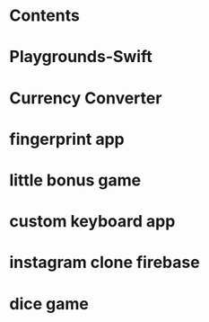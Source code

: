 # Contents
# Playgrounds-Swift
# Currency Converter
# fingerprint app
# little bonus game
# custom keyboard app
# instagram clone firebase 
# dice game 

